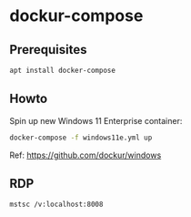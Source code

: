 # dockur-compose

## Prerequisites

```bash
apt install docker-compose
```

## Howto

Spin up new Windows 11 Enterprise container:

```bash
docker-compose -f windows11e.yml up
```

Ref: https://github.com/dockur/windows

## RDP

```bash
mstsc /v:localhost:8008
```

